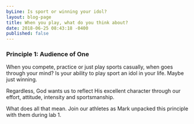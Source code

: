 ```yaml
---
byLine: Is sport or winning your idol?
layout: blog-page
title: When you play, what do you think about?
date: 2018-06-25 08:43:18 -0400
published: false
---
```

### Principle 1:  Audience of One

When you compete, practice or just play sports casually, when goes through your mind?  Is your ability to play sport an idol in your life.  Maybe just winning.

Regardless, God wants us to reflect His excellent character through our effort, attitude, intensity and sportsmanship.

What does all that mean.  Join our athletes as Mark unpacked this principle with them during lab 1.

 
